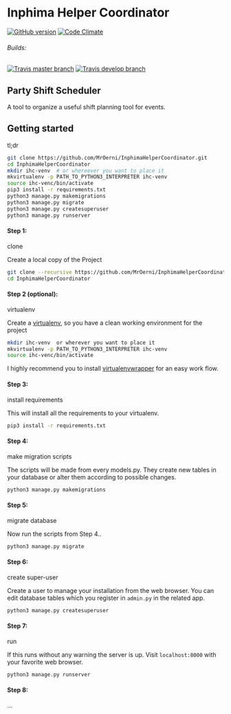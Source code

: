 # Inphima Helper Coordinator
[![GitHub version](https://badge.fury.io/gh/MrOerni%2FInphimaHelperCoordinator.svg)](https://badge.fury.io/gh/MrOerni%2FInphimaHelperCoordinator)
[![Code Climate](https://img.shields.io/codeclimate/github/MrOerni/InphimaHelperCoordinator/badges/gpa.svg)](https://codeclimate.com/github/MrOerni/InphimaHelperCoordinator)

###### Builds:
[![Travis master branch](https://img.shields.io/travis/MrOerni/InphimaHelperCoordinator/master.svg?label=master)](https://travis-ci.org/MrOerni/InphimaHelperCoordinator)
[![Travis develop branch](https://img.shields.io/travis/MrOerni/InphimaHelperCoordinator/develop.svg?label=develop)](https://travis-ci.org/MrOerni/InphimaHelperCoordinator)

## Party Shift Scheduler
A tool to organize a useful shift planning tool for events.

## Getting started
tl;dr
```bash
git clone https://github.com/MrOerni/InphimaHelperCoordinator.git
cd InphimaHelperCoordinator
mkdir ihc-venv  # or whereever you want to place it
mkvirtualenv -p PATH_TO_PYTHON3_INTERPRETER ihc-venv
source ihc-venc/bin/activate
pip3 install -r requirements.txt
python3 manage.py makemigrations
python3 manage.py migrate
python3 manage.py createsuperuser
python3 manage.py runserver
```


#### Step 1:
clone

Create a local copy of the Project
```bash
git clone --recursive https://github.com/MrOerni/InphimaHelperCoordinator.git
cd InphimaHelperCoordinator
```

#### Step 2 (optional):
virtualenv

Create a [virtualenv](http://docs.python-guide.org/en/latest/dev/virtualenvs/), so you have a clean working environment for the project
```bash
mkdir ihc-venv  or wherever you want to place it
mkvirtualenv -p PATH_TO_PYTHON3_INTERPRETER ihc-venv
source ihc-venc/bin/activate
```

I highly recommend you to install [virtualenvwrapper](https://virtualenvwrapper.readthedocs.io/en/latest/) for an easy work flow.

#### Step 3:
install requirements

This will install all the requirements to your virtualenv.
```bash
pip3 install -r requirements.txt
```


#### Step 4:
make migration scripts

The scripts will be made from every models.py. They create new tables in your database or alter them according to possible changes.
```bash
python3 manage.py makemigrations
```


#### Step 5:
migrate database

Now run the scripts from Step 4..
```bash
python3 manage.py migrate
```

#### Step 6:
create super-user

Create a user to manage your installation from the web browser. You can edit database tables which you register in `admin.py` in the related app.
```bash
python3 manage.py createsuperuser
```

#### Step 7:
run

If this runs without any warning the server is up. Visit `localhost:8000` with your favorite web browser.
```bash
python3 manage.py runserver
```

#### Step 8:
...